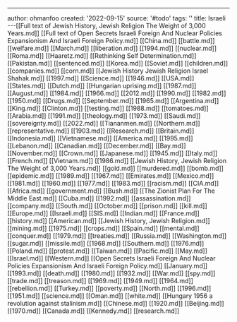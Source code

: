 ---
author: ohmanfoo
created: '2022-09-15'
source: '#todo'
tags: ''
title: Israeli
---[[Full text of Jewish History, Jewish Religion The Weight of 3,000 Years.md]]
[[Full text of Open Secrets Israeli Foreign And Nuclear Policies Expansionism And Israeli Foreign Policy.md]]
[[China.md]]
[[battle.md]]
[[welfare.md]]
[[March.md]]
[[liberation.md]]
[[1994.md]]
[[nuclear.md]]
[[Roma.md]]
[[Haaretz.md]]
[[Rethinking Self Determination.md]]
[[Pakistan.md]]
[[sentenced.md]]
[[Korea.md]]
[[Soviet.md]]
[[children.md]]
[[companies.md]]
[[corn.md]]
[[Jewish History Jewish Religion Israel Shahak.md]]
[[1997.md]]
[[Science.md]]
[[1946.md]]
[[USA.md]]
[[States.md]]
[[Dutch.md]]
[[Hungarian uprising.md]]
[[1987.md]]
[[August.md]]
[[1984.md]]
[[1966.md]]
[[2012.md]]
[[1990.md]]
[[1982.md]]
[[1950.md]]
[[Drugs.md]]
[[September.md]]
[[1965.md]]
[[Argentina.md]]
[[King.md]]
[[Clinton.md]]
[[testing.md]]
[[1988.md]]
[[tomatoes.md]]
[[Arabia.md]]
[[1991.md]]
[[theology.md]]
[[1973.md]]
[[Saudi.md]]
[[sovereignty.md]]
[[2022.md]]
[[Tiananmen.md]]
[[Northern.md]]
[[representative.md]]
[[1903.md]]
[[Research.md]]
[[Britain.md]]
[[Indonesia.md]]
[[Vietnamese.md]]
[[America.md]]
[[1995.md]]
[[Lebanon.md]]
[[Canadian.md]]
[[December.md]]
[[Bay.md]]
[[November.md]]
[[Crown.md]]
[[Japanese.md]]
[[1945.md]]
[[Italy.md]]
[[French.md]]
[[Vietnam.md]]
[[1986.md]]
[[Jewish History, Jewish Religion The Weight of 3,000 Years.md]]
[[gold.md]]
[[murdered.md]]
[[bomb.md]]
[[epidemic.md]]
[[1989.md]]
[[1967.md]]
[[Emirates.md]]
[[Mexico.md]]
[[1981.md]]
[[1960.md]]
[[1977.md]]
[[1983.md]]
[[racism.md]]
[[CIA.md]]
[[Africa.md]]
[[government.md]]
[[Bush.md]]
[[The Zionist Plan For The Middle East.md]]
[[Cuba.md]]
[[1992.md]]
[[assassination.md]]
[[company.md]]
[[South.md]]
[[October.md]]
[[prison.md]]
[[kill.md]]
[[Europe.md]]
[[Israeli.md]]
[[SIS.md]]
[[Indian.md]]
[[France.md]]
[[history.md]]
[[American.md]]
[[Jewish History, Jewish Religion.md]]
[[mining.md]]
[[1975.md]]
[[crops.md]]
[[Spain.md]]
[[mental.md]]
[[conquer.md]]
[[1979.md]]
[[treaties.md]]
[[Russia.md]]
[[Washington.md]]
[[sugar.md]]
[[missile.md]]
[[1968.md]]
[[Southern.md]]
[[1976.md]]
[[Poland.md]]
[[protest.md]]
[[Taiwan.md]]
[[Pacific.md]]
[[May.md]]
[[Israel.md]]
[[Western.md]]
[[Open Secrets Israeli Foreign And Nuclear Policies Expansionism And Israeli Foreign Policy.md]]
[[January.md]]
[[1993.md]]
[[death.md]]
[[1980.md]]
[[1932.md]]
[[War.md]]
[[spy.md]]
[[trade.md]]
[[treason.md]]
[[1969.md]]
[[1949.md]]
[[1964.md]]
[[rebellion.md]]
[[Turkey.md]]
[[poverty.md]]
[[North.md]]
[[1996.md]]
[[1951.md]]
[[science.md]]
[[Oman.md]]
[[white.md]]
[[Hungary 1956 a revolution against stalinism.md]]
[[Chinese.md]]
[[1920.md]]
[[Beijing.md]]
[[1970.md]]
[[Canada.md]]
[[Kennedy.md]]
[[research.md]]
